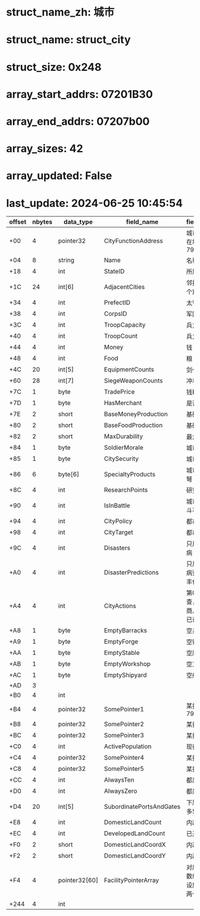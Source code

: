 # struct_name_zh: 城市
# struct_name: struct_city
# struct_size: 0x248
# array_start_addrs: 07201B30
# array_end_addrs: 07207b00
# array_sizes: 42
# array_updated: False
# last_update: 2024-06-25 10:45:54

| offset | nbytes | data_type     | field_name               | field_comment                                      |
| ------ | ------ | ------------- | ------------------------ | -------------------------------------------------- |
| +00    | 4      | pointer32     | CityFunctionAddress      | 城市相关函数所在地址(58 BF 79 00)                  |
| +04    | 8      | string        | Name                     | 名称                                               |
| +18    | 4      | int           | StateID                  | 所属州                                             |
| +1C    | 24     | int[6]        | AdjacentCities           | 邻接城市(最多6个)                                  |
| +34    | 4      | int           | PrefectID                | 太守ID                                             |
| +38    | 4      | int           | CorpsID                  | 军团ID                                             |
| +3C    | 4      | int           | TroopCapacity            | 兵力上限                                           |
| +40    | 4      | int           | TroopCount               | 兵力                                               |
| +44    | 4      | int           | Money                    | 钱                                                 |
| +48    | 4      | int           | Food                     | 粮                                                 |
| +4C    | 20     | int[5]        | EquipmentCounts          | 剑～马数量                                         |
| +60    | 28     | int[7]        | SiegeWeaponCounts        | 冲车～斗舰数量                                     |
| +7C    | 1      | byte          | TradePrice               | 钱粮交易价格                                       |
| +7D    | 1      | byte          | HasMerchant              | 是否有商人                                         |
| +7E    | 2      | short         | BaseMoneyProduction      | 基础产钱                                           |
| +80    | 2      | short         | BaseFoodProduction       | 基础产粮                                           |
| +82    | 2      | short         | MaxDurability            | 最大耐久                                           |
| +84    | 1      | byte          | SoldierMorale            | 城市士兵气力                                       |
| +85    | 1      | byte          | CitySecurity             | 城市治安                                           |
| +86    | 6      | byte[6]       | SpecialtyProducts        | 城市特产(枪 戟 弩 骑 工具 舰船)                    |
| +8C    | 4      | int           | ResearchPoints           | 研究技巧                                           |
| +90    | 4      | int           | IsInBattle               | 城市是否处于战斗不可状态                           |
| +94    | 4      | int           | CityPolicy               | 都市方针                                           |
| +98    | 4      | int           | CityTarget               | 都市目标                                           |
| +9C    | 4      | int           | Disasters                | 只用前3BIT(疫病 灾害 丰作)                         |
| +A0    | 4      | int           | DisasterPredictions      | 只用前3BIT(疫病预定 灾害预定 丰作预定)             |
| +A4    | 4      | int           | CityActions              | 第0位-已巡查，第1位-已商人，第4位-已训练           |
| +A8    | 1      | byte          | EmptyBarracks            | 空兵舍                                             |
| +A9    | 1      | byte          | EmptyForge               | 空锻造                                             |
| +AA    | 1      | byte          | EmptyStable              | 空厩舍                                             |
| +AB    | 1      | byte          | EmptyWorkshop            | 空工房                                             |
| +AC    | 1      | byte          | EmptyShipyard            | 空船厂                                             |
| +AD    | 3      |               |                          |                                                    |
| +B0    | 4      | int           |                          |                                                    |
| +B4    | 4      | pointer32     | SomePointer1             | 某指针(44 BF 79 00)                                |
| +B8    | 4      | pointer32     | SomePointer2             | 某指针                                             |
| +BC    | 4      | pointer32     | SomePointer3             | 某指针                                             |
| +C0    | 4      | int           | ActivePopulation         | 现役人数                                           |
| +C4    | 4      | pointer32     | SomePointer4             | 某指针                                             |
| +C8    | 4      | pointer32     | SomePointer5             | 某指针                                             |
| +CC    | 4      | int           | AlwaysTen                | 都是10                                             |
| +D0    | 4      | int           | AlwaysZero               | 都是0                                              |
| +D4    | 20     | int[5]        | SubordinatePortsAndGates | 下属港关ID(最多5个)                                |
| +E8    | 4      | int           | DomesticLandCount        | 内政用地数                                         |
| +EC    | 4      | int           | DevelopedLandCount       | 已开发用地数                                       |
| +F0    | 2      | short         | DomesticLandCoordX       | 内政地X                                            |
| +F2    | 2      | short         | DomesticLandCoordY       | 内政地Y                                            |
| +F4    | 4      | pointer32[60] | FacilityPointerArray     | 对应的设施指针数组（共30个设施，每个对应两个指针） |
| +244   | 4      | int           |                          |                                                    |
